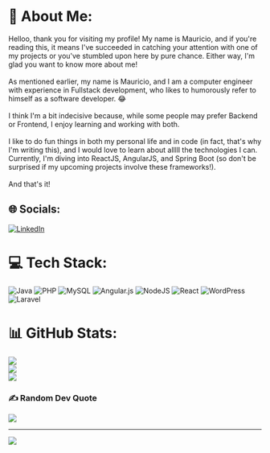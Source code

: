 # 💫 About Me:
Helloo, thank you for visiting my profile! My name is Mauricio, and if you're reading this, it means I've succeeded in catching your attention with one of my projects or you've stumbled upon here by pure chance. Either way, I'm glad you want to know more about me!<br><br>As mentioned earlier, my name is Mauricio, and I am a computer engineer with experience in Fullstack development, who likes to humorously refer to himself as a software developer. 😂<br><br>I think I'm a bit indecisive because, while some people may prefer Backend or Frontend, I enjoy learning and working with both.<br><br>I like to do fun things in both my personal life and in code (in fact, that's why I'm writing this), and I would love to learn about alllll the technologies I can. Currently, I'm diving into ReactJS, AngularJS, and Spring Boot (so don't be surprised if my upcoming projects involve these frameworks!).<br><br>And that's it!


## 🌐 Socials:
[![LinkedIn](https://img.shields.io/badge/LinkedIn-%230077B5.svg?logo=linkedin&logoColor=white)](https://linkedin.com/in/https://www.linkedin.com/in/mauricioperniaarbuges/) 

# 💻 Tech Stack:
![Java](https://img.shields.io/badge/java-%23ED8B00.svg?style=flat&logo=openjdk&logoColor=white) ![PHP](https://img.shields.io/badge/php-%23777BB4.svg?style=flat&logo=php&logoColor=white) ![MySQL](https://img.shields.io/badge/mysql-%2300000f.svg?style=flat&logo=mysql&logoColor=white) ![Angular.js](https://img.shields.io/badge/angular.js-%23E23237.svg?style=flat&logo=angularjs&logoColor=white) ![NodeJS](https://img.shields.io/badge/node.js-6DA55F?style=flat&logo=node.js&logoColor=white) ![React](https://img.shields.io/badge/react-%2320232a.svg?style=flat&logo=react&logoColor=%2361DAFB) ![WordPress](https://img.shields.io/badge/WordPress-%23117AC9.svg?style=flat&logo=WordPress&logoColor=white) ![Laravel](https://img.shields.io/badge/laravel-%23FF2D20.svg?style=flat&logo=laravel&logoColor=white)
# 📊 GitHub Stats:
![](https://github-readme-stats.vercel.app/api?username=mauri276&theme=dark&hide_border=false&include_all_commits=false&count_private=false)<br/>
![](https://github-readme-streak-stats.herokuapp.com/?user=mauri276&theme=dark&hide_border=false)<br/>
![](https://github-readme-stats.vercel.app/api/top-langs/?username=mauri276&theme=dark&hide_border=false&include_all_commits=false&count_private=false&layout=compact)

### ✍️ Random Dev Quote
![](https://quotes-github-readme.vercel.app/api?type=horizontal&theme=merko)

---
[![](https://visitcount.itsvg.in/api?id=mauri276&icon=2&color=0)](https://visitcount.itsvg.in)

<!-- Proudly created with GPRM ( https://gprm.itsvg.in ) -->

